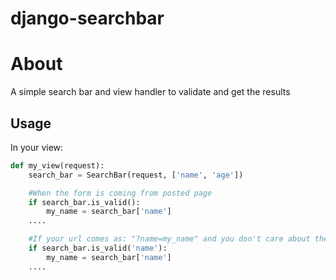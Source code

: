 django-searchbar
============

# About

A simple search bar and view handler to validate and get the results

## Usage

In your view:

```python
def my_view(request):
    search_bar = SearchBar(request, ['name', 'age'])

    #When the form is coming from posted page
    if search_bar.is_valid():
        my_name = search_bar['name']
    ....

    #If your url comes as: "?name=my_name" and you don't care about the age, do this instead:
    if search_bar.is_valid('name'):
        my_name = search_bar['name']
    ....
```
